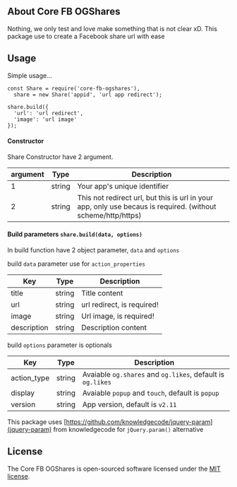 ## About Core FB OGShares

Nothing, we only test and love make something that is not clear xD.
This package use to create a Facebook share url with ease

## Usage

Simple usage...

```
const Share = require('core-fb-ogshares'),
  share = new Share('appid', 'url app redirect');

share.build({
  'url': 'url redirect',
  'image': 'url image'
});
```

#### Constructor
Share Constructor have 2 argument.

| argument  | Type | Description
| ------------- | ------------- | ------------- |
| 1  | string | Your app's unique identifier  |
| 2  | string | This not redirect url, but this is url in your app, only use becaus is required. (without scheme/http/https) |

#### Build parameters `share.build(data, options)`
In build function have 2 object parameter, `data` and `options`

build `data` parameter use for `action_properties`

| Key  | Type | Description
| ------------- | ------------- | ------------- |
| title  | string | Title content |
| url  | string | url redirect, is required! |
| image  | string | Url image, is required!  |
| description | string | Description content  |

build `options` parameter is optionals

| Key  | Type | Description
| ------------- | ------------- | ------------- |
| action_type  | string | Avaiable `og.shares` and `og.likes`, default is `og.likes` |
| display  | string | Avaiable `popup` and `touch`, default is `popup` |
| version  | string | App version, default is `v2.11` |

This package uses [https://github.com/knowledgecode/jquery-param](jquery-param) from knowledgecode for `jQuery.param()` alternative

## License

The Core FB OGShares is open-sourced software licensed under the [MIT license](https://opensource.org/licenses/MIT).